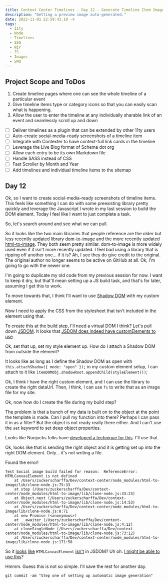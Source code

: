 ```yaml
---
title: Context Center Timelines - Day 12 - Generate Timeline Item Image
description: "Getting a preview image auto-generated."
date: 2022-11-01 22:59:43.10 -4
tags:
  - 11ty
  - Node
  - Timelines
  - SSG
  - WiP
  - JS
  - Images
  - SMO
---
```


## Project Scope and ToDos

1. Create timeline pages where one can see the whole timeline of a particular event
2. Give timeline items type or category icons so that you can easily scan what is happening.
3. Allow the user to enter the timeline at any individually sharable link of an event and seamlessly scroll up and down

- [ ] Deliver timelines as a plugin that can be extended by other 11ty users
- [ ] Auto-create social-media-ready screenshots of a timeline item
- [ ] Integrate with Contexter to have context-full link cards in the timeline
- [ ] Leverage the Live Blog format of Schema dot org
- [ ] Allow each entry to be its own Markdown file
- [ ] Handle SASS instead of CSS
- [ ] Fast Scroller by Month and Year
- [ ] Add timelines and individual timeline items to the sitemap

## Day 12

Ok, so I want to create social-media-ready screenshots of timeline items. This feels like something I can do with some preexisting library pretty quickly and leverage the Javascript I wrote in my last session to build the DOM element. Today I feel like I want to just complete a task.

So, let's search around and see what we can pull.

So it looks like the two main libraries that people reference are the older but less recently updated library [dom-to-image](https://github.com/tsayen/dom-to-image) and the more recently updated [html-to-image](https://github.com/bubkoo/html-to-image). They both seem pretty similar. dom-to-image is more widely used even if it isn't more recently updated. I feel bad using a library that is ripping off another one... if it is? Ah, I see they do give credit to the original. The original author no longer seems to be active on GitHub at all. Ok, I'm going to go with the newer one.

I'm going to duplicate my old code from my previous session for now. I want to keep it dry, but that'll mean setting up a JS build task, and that's for later, assuming I get this to work.

To move towards that, I think I'll want to use [Shadow DOM](https://developer.mozilla.org/en-US/docs/Web/Web_Components/Using_shadow_DOM) with my custom element.

Now I need to apply the CSS from the stylesheet that isn't included in the element using that.

To create this at the build step, I'll need a virtual DOM I think? Let's pull down [JSDOM](https://github.com/jsdom/jsdom). It looks that [JSDOM does indeed have customElements to use](https://dev.to/ficusjs/unit-testing-web-components-with-ava-and-jsdom-2ofp).

Ok, set that up, set my style element up. How do I attach a Shadow DOM from outside the element?

It looks like as long as I define the Shadow DOM as open with `this.attachShadow({ mode: "open" });` in my custom element setup, I can attach to it like `itemDOMObj.shadowRoot.appendChild(styleElement())`;

Ok, I think I have the right custom element, and I can use the library to create the right dataUrl. Then, I think, I can use `fs` to write that as an image file for my site.

Ok, now how do I create the file during my build step?

The problem is that a bunch of my data is built on to the object at the point the template is made. Can I pull my function into there? Perhaps I can pass it in as a filter? But the object is not ready really there either. And I can't use the `set` keyword to set deep object properties.

Looks like Nunjucks folks have [developed a technique for this](https://github.com/mozilla/nunjucks/issues/313). I'll use that.

Ok, looks like that is sending the right object and it is getting set up into the right DOM element. Only... it's not writing a file.

Found the error!

```
Test Social image build failed for reason:  ReferenceError: HTMLCanvasElement is not defined
    at /Users/zuckerscharffa/Dev/context-center/node_modules/html-to-image/lib/clone-node.js:75:33
    at step (/Users/zuckerscharffa/Dev/context-center/node_modules/html-to-image/lib/clone-node.js:33:23)
    at Object.next (/Users/zuckerscharffa/Dev/context-center/node_modules/html-to-image/lib/clone-node.js:14:53)
    at /Users/zuckerscharffa/Dev/context-center/node_modules/html-to-image/lib/clone-node.js:8:71
    at new Promise (<anonymous>)
    at __awaiter (/Users/zuckerscharffa/Dev/context-center/node_modules/html-to-image/lib/clone-node.js:4:12)
    at cloneSingleNode (/Users/zuckerscharffa/Dev/context-center/node_modules/html-to-image/lib/clone-node.js:73:12)
    at /Users/zuckerscharffa/Dev/context-center/node_modules/html-to-image/lib/clone-node.js:171:58
```

So it [looks](https://github.com/plotly/plotly.js/issues/3239) [like](https://stackoverflow.com/questions/71719298/node-js-application-leveraging-jsdom-and-node-canvas-trying-to-drawimage-from) `HTMLCanvasElement` [isn't](https://stackoverflow.com/questions/71884870/react-testing-library-cant-acquire-context-from-the-given-item) in JSDOM? Uh oh. [I might be able to use this](https://www.npmjs.com/package/canvas)?

Hmmm. Guess this is not so simple. I'll save the rest for another day.

`git commit -am "Step one of setting up automatic image generation"`
